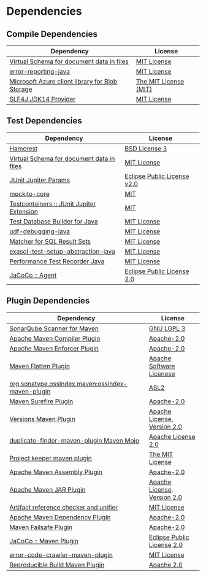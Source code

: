 <!-- @formatter:off -->
# Dependencies

## Compile Dependencies

| Dependency                                           | License                    |
| ---------------------------------------------------- | -------------------------- |
| [Virtual Schema for document data in files][0]       | [MIT License][1]           |
| [error-reporting-java][2]                            | [MIT License][3]           |
| [Microsoft Azure client library for Blob Storage][4] | [The MIT License (MIT)][5] |
| [SLF4J JDK14 Provider][6]                            | [MIT License][7]           |

## Test Dependencies

| Dependency                                      | License                           |
| ----------------------------------------------- | --------------------------------- |
| [Hamcrest][8]                                   | [BSD License 3][9]                |
| [Virtual Schema for document data in files][0]  | [MIT License][1]                  |
| [JUnit Jupiter Params][10]                      | [Eclipse Public License v2.0][11] |
| [mockito-core][12]                              | [MIT][13]                         |
| [Testcontainers :: JUnit Jupiter Extension][14] | [MIT][5]                          |
| [Test Database Builder for Java][15]            | [MIT License][16]                 |
| [udf-debugging-java][17]                        | [MIT License][18]                 |
| [Matcher for SQL Result Sets][19]               | [MIT License][20]                 |
| [exasol-test-setup-abstraction-java][21]        | [MIT License][22]                 |
| [Performance Test Recorder Java][23]            | [MIT License][24]                 |
| [JaCoCo :: Agent][25]                           | [Eclipse Public License 2.0][26]  |

## Plugin Dependencies

| Dependency                                              | License                           |
| ------------------------------------------------------- | --------------------------------- |
| [SonarQube Scanner for Maven][27]                       | [GNU LGPL 3][28]                  |
| [Apache Maven Compiler Plugin][29]                      | [Apache-2.0][30]                  |
| [Apache Maven Enforcer Plugin][31]                      | [Apache-2.0][30]                  |
| [Maven Flatten Plugin][32]                              | [Apache Software Licenese][30]    |
| [org.sonatype.ossindex.maven:ossindex-maven-plugin][33] | [ASL2][34]                        |
| [Maven Surefire Plugin][35]                             | [Apache-2.0][30]                  |
| [Versions Maven Plugin][36]                             | [Apache License, Version 2.0][30] |
| [duplicate-finder-maven-plugin Maven Mojo][37]          | [Apache License 2.0][38]          |
| [Project keeper maven plugin][39]                       | [The MIT License][40]             |
| [Apache Maven Assembly Plugin][41]                      | [Apache-2.0][30]                  |
| [Apache Maven JAR Plugin][42]                           | [Apache License, Version 2.0][30] |
| [Artifact reference checker and unifier][43]            | [MIT License][44]                 |
| [Apache Maven Dependency Plugin][45]                    | [Apache-2.0][30]                  |
| [Maven Failsafe Plugin][46]                             | [Apache-2.0][30]                  |
| [JaCoCo :: Maven Plugin][47]                            | [Eclipse Public License 2.0][26]  |
| [error-code-crawler-maven-plugin][48]                   | [MIT License][49]                 |
| [Reproducible Build Maven Plugin][50]                   | [Apache 2.0][34]                  |

[0]: https://github.com/exasol/virtual-schema-common-document-files/
[1]: https://github.com/exasol/virtual-schema-common-document-files/blob/main/LICENSE
[2]: https://github.com/exasol/error-reporting-java/
[3]: https://github.com/exasol/error-reporting-java/blob/main/LICENSE
[4]: https://github.com/Azure/azure-sdk-for-java
[5]: http://opensource.org/licenses/MIT
[6]: http://www.slf4j.org
[7]: http://www.opensource.org/licenses/mit-license.php
[8]: http://hamcrest.org/JavaHamcrest/
[9]: http://opensource.org/licenses/BSD-3-Clause
[10]: https://junit.org/junit5/
[11]: https://www.eclipse.org/legal/epl-v20.html
[12]: https://github.com/mockito/mockito
[13]: https://opensource.org/licenses/MIT
[14]: https://java.testcontainers.org
[15]: https://github.com/exasol/test-db-builder-java/
[16]: https://github.com/exasol/test-db-builder-java/blob/main/LICENSE
[17]: https://github.com/exasol/udf-debugging-java/
[18]: https://github.com/exasol/udf-debugging-java/blob/main/LICENSE
[19]: https://github.com/exasol/hamcrest-resultset-matcher/
[20]: https://github.com/exasol/hamcrest-resultset-matcher/blob/main/LICENSE
[21]: https://github.com/exasol/exasol-test-setup-abstraction-java/
[22]: https://github.com/exasol/exasol-test-setup-abstraction-java/blob/main/LICENSE
[23]: https://github.com/exasol/performance-test-recorder-java/
[24]: https://github.com/exasol/performance-test-recorder-java/blob/main/LICENSE
[25]: https://www.eclemma.org/jacoco/index.html
[26]: https://www.eclipse.org/legal/epl-2.0/
[27]: http://sonarsource.github.io/sonar-scanner-maven/
[28]: http://www.gnu.org/licenses/lgpl.txt
[29]: https://maven.apache.org/plugins/maven-compiler-plugin/
[30]: https://www.apache.org/licenses/LICENSE-2.0.txt
[31]: https://maven.apache.org/enforcer/maven-enforcer-plugin/
[32]: https://www.mojohaus.org/flatten-maven-plugin/
[33]: https://sonatype.github.io/ossindex-maven/maven-plugin/
[34]: http://www.apache.org/licenses/LICENSE-2.0.txt
[35]: https://maven.apache.org/surefire/maven-surefire-plugin/
[36]: https://www.mojohaus.org/versions/versions-maven-plugin/
[37]: https://basepom.github.io/duplicate-finder-maven-plugin
[38]: http://www.apache.org/licenses/LICENSE-2.0.html
[39]: https://github.com/exasol/project-keeper/
[40]: https://github.com/exasol/project-keeper/blob/main/LICENSE
[41]: https://maven.apache.org/plugins/maven-assembly-plugin/
[42]: https://maven.apache.org/plugins/maven-jar-plugin/
[43]: https://github.com/exasol/artifact-reference-checker-maven-plugin/
[44]: https://github.com/exasol/artifact-reference-checker-maven-plugin/blob/main/LICENSE
[45]: https://maven.apache.org/plugins/maven-dependency-plugin/
[46]: https://maven.apache.org/surefire/maven-failsafe-plugin/
[47]: https://www.jacoco.org/jacoco/trunk/doc/maven.html
[48]: https://github.com/exasol/error-code-crawler-maven-plugin/
[49]: https://github.com/exasol/error-code-crawler-maven-plugin/blob/main/LICENSE
[50]: http://zlika.github.io/reproducible-build-maven-plugin
